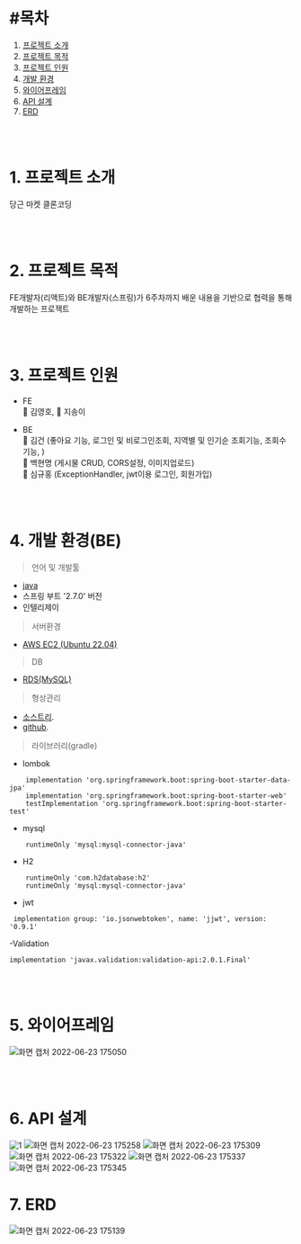 # #목차
   1) [프로젝트 소개](#1-프로젝트-소개)
   2) [프로젝트 목적](#2-프로젝트-목적)
   3) [프로젝트 인원](#3-프로젝트-인원)
   4) [개발 환경](#4-개발-환경be)
   5) [와이어프레임](#5-와이어프레임)
   6) [API 설계](#6-api-설계)
   7) [ERD](#7-erd)

<br>
<br>

# 1. 프로젝트 소개
당근 마켓 클론코딩

<br>
<br>

# 2. 프로젝트 목적

FE개발자(리액트)와 BE개발자(스프링)가 6주차까지 배운 내용을 기반으로 협력을 통해 개발하는 프로젝트


<br>
<br>

# 3. 프로젝트 인원 

- FE  
📍 김영호, 📍 지송이

- BE  
📍 김건 (좋아요 기능, 로그인 및 비로그인조회, 지역별 및 인기순 조회기능, 조회수기능, )  
📍 백현명 (게시물 CRUD, CORS설정, 이미지업로드)   
📍 심규홍 (ExceptionHandler, jwt이용 로그인, 회원가입)


<br>
<br>

# 4. 개발 환경(BE)  
> 언어 및 개발툴 
- [java](https://github.com/whitewise95/TIL/tree/main/Java)
- 스프링 부트 '2.7.0' 버전
- 인텔리제이

> 서버환경
-  [AWS EC2 (Ubuntu 22.04)](https://github.com/whitewise95/TIL/tree/main/AWS/EC2)
  
> DB  
- [RDS(MySQL)](https://github.com/whitewise95/TIL/tree/main/AWS/RDS) 

> 형상관리
- [소스트리](https://www.sourcetreeapp.com/).
- [github](https://github.com/whitewise95).


> 라이브러리(gradle)
- lombok
```
    implementation 'org.springframework.boot:spring-boot-starter-data-jpa'
    implementation 'org.springframework.boot:spring-boot-starter-web'
    testImplementation 'org.springframework.boot:spring-boot-starter-test'
```
- mysql
```
    runtimeOnly 'mysql:mysql-connector-java'
```
- H2
```
    runtimeOnly 'com.h2database:h2'
    runtimeOnly 'mysql:mysql-connector-java'
```

- jwt
```
 implementation group: 'io.jsonwebtoken', name: 'jjwt', version: '0.9.1'
```

-Validation
```
implementation 'javax.validation:validation-api:2.0.1.Final'
```
  
<br>
<br>


# 5. 와이어프레임

![화면 캡처 2022-06-23 175050](https://user-images.githubusercontent.com/81284265/175258463-5e148692-467d-4e22-be18-8b1dc72a3155.png)

<br>
<br>

# 6. API 설계
![1](https://user-images.githubusercontent.com/81284265/175259232-4a764c5b-9c42-46bf-b918-18c313f40531.png)
![화면 캡처 2022-06-23 175258](https://user-images.githubusercontent.com/81284265/175259241-f86f8723-c40c-4fd9-a658-fc0b7b8ee2cc.png)
![화면 캡처 2022-06-23 175309](https://user-images.githubusercontent.com/81284265/175259245-4e036587-947b-4d46-bec0-42af34d32c15.png)
![화면 캡처 2022-06-23 175322](https://user-images.githubusercontent.com/81284265/175259250-2fe5c414-b344-4db5-9260-3f8490b3dbf5.png)
![화면 캡처 2022-06-23 175337](https://user-images.githubusercontent.com/81284265/175259256-23401826-6257-484e-8ef7-fa468553b33f.png)
![화면 캡처 2022-06-23 175345](https://user-images.githubusercontent.com/81284265/175259261-6937fa9d-c03f-480c-b3a3-7543dd9e63d8.png)


# 7. ERD
![화면 캡처 2022-06-23 175139](https://user-images.githubusercontent.com/81284265/175258663-9777bf47-4e03-4b50-8fa5-f69f563fbe08.png)

